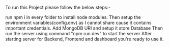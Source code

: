 To run this Project please follow the below steps:-

run npm i in every folder to install node modules.
Then setup the environment variables(config.env) as I cannot share cause it contains important credentials.
Add MongoDB URI and setup it store Database
Then run the server using command "npm run dev" to start the server
After starting server for Backend, Frontend and dashboard you're ready to use it.
